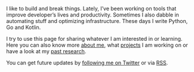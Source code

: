 I like to build and break things. Lately, I’ve been working on tools that improve developer’s lives and productivity. Sometimes I also dabble in automating stuff and optimizing infrastructure. These days I write Python, Go and Kotlin.

I try to use this page for sharing whatever I am interested in or learning. Here you can also know more [about me](/about/), what [projects](/code/) I am working on or have a look at my [past research](/research).

You can get future updates by [following me on Twitter](https://twitter.com/caramelomartins) or via [RSS](/index.xml).
